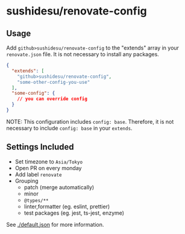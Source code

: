 # sushidesu/renovate-config

## Usage

Add `github>sushidesu/renovate-config` to the "extends" array in your `renovate.json` file. It is not necessary to install any packages.

```json
{
  "extends": [
    "github>sushidesu/renovate-config",
    "some-other-config-you-use"
  ],
  "some-config": {
    // you can override config
  }
}
```

NOTE: This configuration includes `config: base`. Therefore, it is not necessary to include `config: base` in your `extends`.

## Settings Included


- Set timezone to `Asia/Tokyo`
- Open PR on every monday
- Add label `renovate`
- Grouping
  - patch (merge automatically)
  - minor
  - `@types/**`
  - linter,formatter (eg. eslint, prettier)
  - test packages (eg. jest, ts-jest, enzyme)

See [./default.json](./default.json) for more information.
